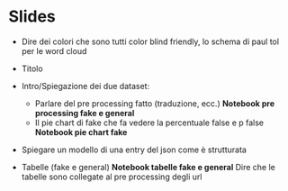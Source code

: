 # Slides

- Dire dei colori che sono tutti color blind friendly, lo schema di paul tol per le word cloud

- Titolo
- Intro/Spiegazione dei due dataset:
    - Parlare del pre processing fatto (traduzione, ecc.) **Notebook pre processing fake e general**
    - Il pie chart di fake che fa vedere la percentuale false e p false **Notebook pie chart fake**
- Spiegare un modello di una entry del json come è strutturata
- Tabelle (fake e general) **Notebook tabelle fake e general** Dire che le tabelle sono collegate al pre processing degli url